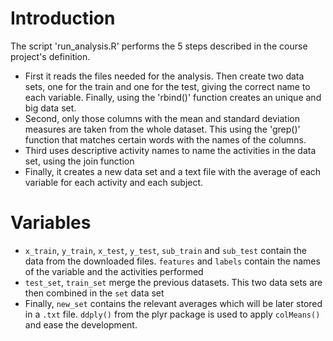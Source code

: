 # Introduction

The script 'run_analysis.R' performs the 5 steps described in the course project's definition.

* First it reads the files needed for the analysis. Then create two data sets, one for the train and one for the test, giving the correct name to each variable. Finally, using the 'rbind()' function creates an unique and big data set.
* Second, only those columns with the mean and standard deviation measures are taken from the whole dataset. This using the 'grep()' function that matches certain words with the names of the columns.
* Third uses descriptive activity names to name the activities in the data set, using the join function
* Finally, it creates a new data set and a text file with the average of each variable for each activity and each subject.

# Variables

* `x_train`, `y_train`, `x_test`, `y_test`, `sub_train` and `sub_test` contain the data from the downloaded files. `features` and `labels` contain the names of the variable and the activities performed
* `test_set`, `train_set`  merge the previous datasets. This two data sets are then combined in the `set` data set
* Finally, `new_set` contains the relevant averages which will be later stored in a `.txt` file. `ddply()` from the plyr package is used to apply `colMeans()` and ease the development.
